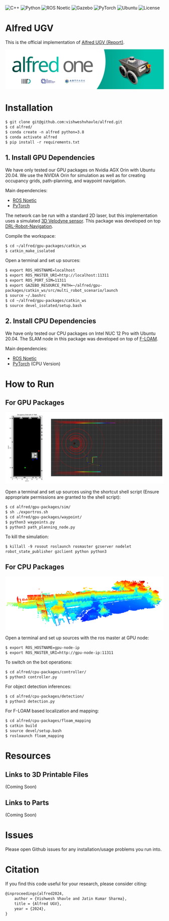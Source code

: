 ![C++](https://img.shields.io/badge/C++-17-gold?logo=c%2B%2B)
![Python](https://img.shields.io/badge/Python-3.8-gold?logo=python)
![ROS Noetic](https://img.shields.io/badge/ROS-Noetic-blue?logo=ros)
![Gazebo](https://img.shields.io/badge/simulator-Gazebo-blue?logo=gazebo)
![PyTorch](https://img.shields.io/badge/PyTorch-1.10-EE4C2C?logo=pytorch)
![Ubuntu](https://img.shields.io/badge/Ubuntu-20.04-E95420?logo=ubuntu)
![License](https://img.shields.io/badge/license-MIT-green?logo=open-source-initiative)

# Alfred UGV

This is the official implementation of [Alfred UGV (Report)](https://drive.google.com/file/d/1xcbomTqWQFI5U3ZL3wshn6ydCLDhJ_Dn/view?usp=sharing).

![cover](imgs/cover.png)

# Installation
```shell
$ git clone git@github.com:vishweshvhavle/alfred.git
$ cd alfred/
$ conda create -n alfred python=3.8
$ conda activate alfred
$ pip install -r requirements.txt
```

## 1. Install GPU Dependencies

We have only tested our GPU packages on Nvidia AGX Orin with Ubuntu 20.04. We use the NVIDIA Orin for simulation as well as for creating occupancy grids, path-planning, and waypoint navigation.

Main dependencies: 

* [ROS Noetic](http://wiki.ros.org/noetic/Installation)
* [PyTorch](https://pytorch.org/get-started/locally/)

The network can be run with a standard 2D laser, but this implementation uses a simulated [3D Velodyne sensor](https://github.com/lmark1/velodyne_simulator). This package was developed on top [DRL-Robot-Navigation](https://github.com/reiniscimurs/DRL-robot-navigation).

Compile the workspace:
```shell
$ cd ~/alfred/gpu-packages/catkin_ws
$ catkin_make_isolated
```

Open a terminal and set up sources:
```shell
$ export ROS_HOSTNAME=localhost
$ export ROS_MASTER_URI=http://localhost:11311
$ export ROS_PORT_SIM=11311
$ export GAZEBO_RESOURCE_PATH=~/alfred/gpu-packages/catkin_ws/src/multi_robot_scenario/launch
$ source ~/.bashrc
$ cd ~/alfred/gpu-packages/catkin_ws
$ source devel_isolated/setup.bash
```

## 2. Install CPU Dependencies

We have only tested our CPU packages on Intel NUC 12 Pro with Ubuntu 20.04. The SLAM node in this package was developed on top of [F-LOAM](https://github.com/wh200720041/floam).

Main dependencies: 

* [ROS Noetic](http://wiki.ros.org/noetic/Installation)
* [PyTorch](https://pytorch.org/get-started/locally/) (CPU Version)

# How to Run

## For GPU Packages

![GPU Packages](imgs/waypoint.png)

Open a terminal and set up sources using the shortcut shell script (Ensure appropriate permissions are granted to the shell script):
```shell
$ cd alfred/gpu-packages/sim/
$ sh ./exportros.sh
$ cd alfred/gpu-packages/waypoint/
$ python3 waypoints.py
$ python3 path_planning_node.py
```

To kill the simulation:
```shell
$ killall -9 rosout roslaunch rosmaster gzserver nodelet robot_state_publisher gzclient python python3
```

## For CPU Packages

![CPU Packages](imgs/slam.png)

Open a terminal and set up sources with the ros master at GPU node:
```shell
$ export ROS_HOSTNAME=gpu-node-ip
$ export ROS_MASTER_URI=http://gpu-node-ip:11311
```

To switch on the bot operations:
```shell
$ cd alfred/cpu-packages/controller/
$ python3 controller.py
```

For object detection inferences:
```shell
$ cd alfred/cpu-packages/detection/
$ python3 detection.py
```

For F-LOAM based localization and mapping:
```shell
$ cd alfred/cpu-packages/floam_mapping
$ catkin build
$ source devel/setup.bash
$ rosloaunch floam_mapping
```

# Resources
## Links to 3D Printable Files
(Coming Soon)

## Links to Parts
(Coming Soon)

# Issues
Please open Github issues for any installation/usage problems you run into.

# Citation

If you find this code useful for your research, please consider citing:

```
@inproceedings{alfred2024,
    author = {Vishwesh Vhavle and Jatin Kumar Sharma},
    title = {Alfred UGV},
    year = {2024},
}
```
